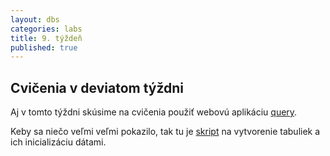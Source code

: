 ```yaml
---
layout: dbs
categories: labs
title: 9. týždeň
published: true
---
```


## Cvičenia v deviatom týždni

Aj v tomto týždni skúsime na cvičenia použiť webovú aplikáciu [query](https://query.fiit.stuba.sk).

Keby sa niečo veľmi veľmi pokazilo, tak tu je [skript](/labs/files/lab09/festivals_dump.sql) na vytvorenie tabuliek a ich inicializáciu dátami.

